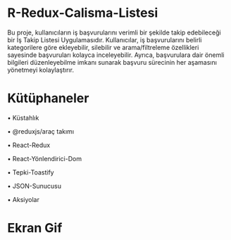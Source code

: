 
# R-Redux-Calisma-Listesi
Bu proje, kullanıcıların iş başvurularını verimli bir şekilde takip edebileceği bir İş Takip Listesi Uygulamasıdır. Kullanıcılar, iş başvurularını belirli kategorilere göre ekleyebilir, silebilir ve arama/filtreleme özellikleri sayesinde başvuruları kolayca inceleyebilir. Ayrıca, başvurulara dair önemli bilgileri düzenleyebilme imkanı sunarak başvuru sürecinin her aşamasını yönetmeyi kolaylaştırır.

# Kütüphaneler
• Küstahlık

• @reduxjs/araç takımı

• React-Redux

• React-Yönlendirici-Dom

• Tepki-Toastify

• JSON-Sunucusu

• Aksiyolar

# Ekran Gif

